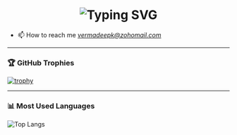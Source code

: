<!-- Animated Name Heading -->
<h1 align="center">
<img src="https://readme-typing-svg.demolab.com?font=Fira+Code&size=24&pause=1000&color=1AF700&center=true&vCenter=true&width=550&lines=Hi+I'm+Deepak;A+Fullstack+Developer+from+India" alt="Typing SVG" />

</h1>


<!-- <h1 align="center">Hi 👋, I'm Deepak Verma</h1>
<h3 align="center">A passionate full-stack developer from India</h3> -->

- 📫 How to reach me *vermadeepk@zohomail.com*

---

### 🏆 GitHub Trophies
[![trophy](https://github-profile-trophy.vercel.app/?username=deepak9669&theme=flat&margin-w=15&margin-h=15)](https://github.com/ryo-ma/github-profile-trophy)


---

### 📊 Most Used Languages
![Top Langs](https://github-readme-stats.vercel.app/api/top-langs/?username=rishabhshri162&layout=compact&theme=default)
